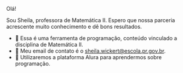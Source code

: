 Olá!

Sou Sheila, professora de Matemática II. Espero que nossa parceria acrescente muito conhecimento e dê bons resultados.



- 🔭 Essa é uma ferramenta de programação, conteúdo vinculado a disciplina de Matemática II.
- 👯 Meu email de contato é o sheila.wickert@escola.pr.gov.br.
- 🤔 Utilizaremos a plataforma Alura para aprendermos sobre programação.
